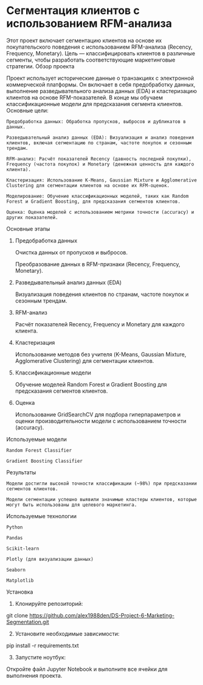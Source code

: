 # Сегментация клиентов с использованием RFM-анализа

Этот проект включает сегментацию клиентов на основе их покупательского поведения с использованием RFM-анализа (Recency, Frequency, Monetary). Цель — классифицировать клиентов в различные сегменты, чтобы разработать соответствующие маркетинговые стратегии.
Обзор проекта

Проект использует исторические данные о транзакциях с электронной коммерческой платформы. Он включает в себя предобработку данных, выполнение разведывательного анализа данных (EDA) и кластеризацию клиентов на основе RFM-показателей. В конце мы обучаем классификационные модели для предсказания сегмента клиентов.
Основные цели:

    Предобработка данных: Обработка пропусков, выбросов и дубликатов в данных.

    Разведывательный анализ данных (EDA): Визуализация и анализ поведения клиентов, включая сегментацию по странам, частоте покупок и сезонным трендам.

    RFM-анализ: Расчёт показателей Recency (давность последней покупки), Frequency (частота покупок) и Monetary (денежная ценность для каждого клиента).

    Кластеризация: Использование K-Means, Gaussian Mixture и Agglomerative Clustering для сегментации клиентов на основе их RFM-оценок.

    Моделирование: Обучение классификационных моделей, таких как Random Forest и Gradient Boosting, для предсказания сегментов клиентов.

    Оценка: Оценка моделей с использованием метрики точности (accuracy) и других показателей.

Основные этапы
1. Предобработка данных

    Очистка данных от пропусков и выбросов.

    Преобразование данных в RFM-признаки (Recency, Frequency, Monetary).

2. Разведывательный анализ данных (EDA)

    Визуализация поведения клиентов по странам, частоте покупок и сезонным трендам.

3. RFM-анализ

    Расчёт показателей Recency, Frequency и Monetary для каждого клиента.

4. Кластеризация

    Использование методов без учителя (K-Means, Gaussian Mixture, Agglomerative Clustering) для сегментации клиентов.

5. Классификационные модели

    Обучение моделей Random Forest и Gradient Boosting для предсказания сегментов клиентов.

6. Оценка

    Использование GridSearchCV для подбора гиперпараметров и оценки производительности модели с использованием точности (accuracy).

Используемые модели

    Random Forest Classifier

    Gradient Boosting Classifier

Результаты

    Модели достигли высокой точности классификации (~98%) при предсказании сегментов клиентов.

    Модели сегментации успешно выявили значимые кластеры клиентов, которые могут быть использованы для целевого маркетинга.

Используемые технологии

    Python

    Pandas

    Scikit-learn

    Plotly (для визуализации данных)

    Seaborn

    Matplotlib

Установка
1. Клонируйте репозиторий:

git clone https://github.com/alex1988den/DS-Project-6-Marketing-Segmentation.git

2. Установите необходимые зависимости:

pip install -r requirements.txt

3. Запустите ноутбук:

Откройте файл Jupyter Notebook и выполните все ячейки для выполнения проекта.
